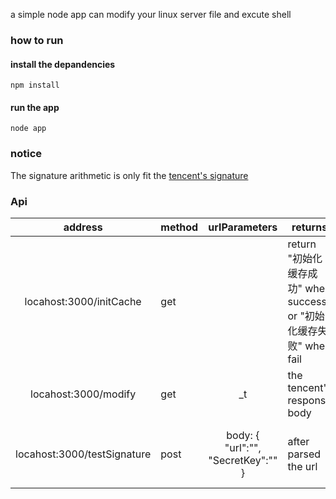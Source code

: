 a simple node app can modify your linux server file and excute shell
### how to run
#### install the depandencies
```
npm install
```
#### run the app
```
node app
```
### notice
The signature arithmetic is only fit the [tencent's signature](https://cloud.tencent.com/document/product/215/1693)

### Api
|           address           | method |            urlParameters           | returns                                                            | example                                                                                                                                                                                                                                                                                                                                                                                   |
|:---------------------------:|--------|:----------------------------------:|--------------------------------------------------------------------|-------------------------------------------------------------------------------------------------------------------------------------------------------------------------------------------------------------------------------------------------------------------------------------------------------------------------------------------------------------------------------------------|
|   locahost:3000/initCache   | get    |                                    | return "初始化缓存成功" when success or "初始化缓存失败" when fail | locahost:3000/initCache                                                                                                                                                                                                                                                                                                                                                                   |
|     locahost:3000/modify    | get    |                 _t                 | the tencent's response body                                        | locahost:3000/modify?_t=mytoken                                                                                                                                                                                                                                                                                                                                                           |
| locahost:3000/testSignature | post   | body: { "url":"", "SecretKey":"" } | after parsed the url                                               | url:http://192.168.1.26:3000/testSignature  headers: { "Content-Type":"application/json" }   body: { "url":"https://cns.api.qcloud.com/v2/index.php?Action=DescribeInstances&InstanceIds.0=ins-09dx96dg&Nonce=11886&Region=ap-guangzhou&SecretId=AKIDz8krbsJ5yKBZQpn74WFkmLPx3gnPhESA&SignatureMethod=HmacSHA256&Timestamp=1465185768",  "SecretKey":"Gu5t9xGARNpq86cd98joQYCN3Cozk1qA" } |